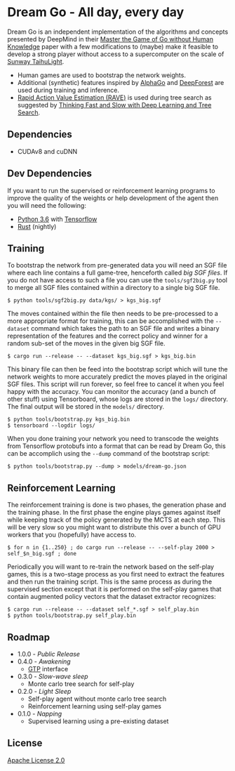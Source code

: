 # Dream Go - All day, every day
Dream Go is an independent implementation of the algorithms and concepts presented by DeepMind in their [Master the Game of Go without Human Knowledge](https://deepmind.com/documents/119/agz_unformatted_nature.pdf) paper with a few modifications to (maybe) make it feasible to develop a strong player without access to a supercomputer on the scale of [Sunway TaihuLight](https://en.wikipedia.org/wiki/Sunway_TaihuLight).

* Human games are used to bootstrap the network weights.
* Additional (synthetic) features inspired by [AlphaGo](https://storage.googleapis.com/deepmind-media/alphago/AlphaGoNaturePaper.pdf) and [DeepForest](https://arxiv.org/pdf/1511.06410.pdf) are used during training and inference.
* [Rapid Action Value Estimation (RAVE)](http://www.machinelearning.org/proceedings/icml2007/papers/387.pdf) is used during tree search as suggested by [Thinking Fast and Slow with Deep Learning and Tree Search](https://arxiv.org/pdf/1705.08439.pdf).

## Dependencies
* CUDAv8 and cuDNN

## Dev Dependencies
If you want to run the supervised or reinforcement learning programs to improve the quality of the weights or help development of the agent then you will need the following:

* [Python 3.6](https://www.python.org/) with [Tensorflow](https://tensorflow.org/)
* [Rust](https://www.rust-lang.org) (nightly)

## Training
To bootstrap the network from pre-generated data you will need an SGF file where each line contains a full game-tree, henceforth called *big SGF files*. If you do not have access to such a file you can use the `tools/sgf2big.py` tool to merge all SGF files contained within a directory to a single big SGF file.

```
$ python tools/sgf2big.py data/kgs/ > kgs_big.sgf
```

The moves contained within the file then needs to be pre-processed to a more appropriate format for training, this can be accomplished with the `--dataset` command which takes the path to an SGF file and writes a binary representation of the features and the correct policy and winner for a random sub-set of the moves in the given big SGF file.

```
$ cargo run --release -- --dataset kgs_big.sgf > kgs_big.bin
```

This binary file can then be feed into the bootstrap script which will tune the network weights to more accurately predict the moves played in the original SGF files. This script will run forever, so feel free to cancel it when you feel happy with the accuracy. You can monitor the accuracy (and a bunch of other stuff) using Tensorboard, whose logs are stored in the `logs/` directory. The final output will be stored in the `models/` directory.

```
$ python tools/bootstrap.py kgs_big.bin
$ tensorboard --logdir logs/
```

When you done training your network you need to transcode the weights from Tensorflow protobufs into a format that can be read by Dream Go, this can be accomplich using the `--dump` command of the bootstrap script:

```
$ python tools/bootstrap.py --dump > models/dream-go.json
```

## Reinforcement Learning
The reinforcement training is done is two phases, the generation phase and the training phase. In the first phase the engine plays games against itself while keeping track of the policy generated by the MCTS at each step. This will be very slow so you might want to distribute this over a bunch of GPU workers that you (hopefully) have access to.

```
$ for n in {1..250} ; do cargo run --release -- --self-play 2000 > self_$n_big.sgf ; done
```

Periodically you will want to re-train the network based on the self-play games, this is a two-stage process as you first need to extract the features and then run the training script. This is the same process as during the supervised section except that it is performed on the self-play games that contain augmented policy vectors that the dataset extractor recognizes:

```
$ cargo run --release -- --dataset self_*.sgf > self_play.bin
$ python tools/bootstrap.py self_play.bin
```

## Roadmap
* 1.0.0 - _Public Release_
* 0.4.0 - _Awakening_
  * [GTP](http://www.lysator.liu.se/~gunnar/gtp/) interface
* 0.3.0 - _Slow-wave sleep_
  * Monte carlo tree search for self-play
* 0.2.0 - _Light Sleep_
  * Self-play agent without monte carlo tree search
  * Reinforcement learning using self-play games
* 0.1.0 - _Napping_
  * Supervised learning using a pre-existing dataset

## License
[Apache License 2.0](LICENSE)
